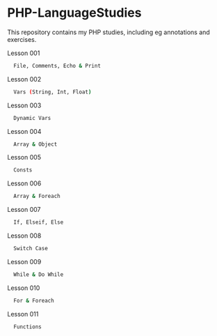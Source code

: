 # PHP-LanguageStudies
This repository contains my PHP studies, including eg annotations and exercises.

Lesson 001

```bash
  File, Comments, Echo & Print
```

Lesson 002

```bash
  Vars (String, Int, Float)
```

Lesson 003

```bash
  Dynamic Vars
```

Lesson 004

```bash
  Array & Object
```

Lesson 005

```bash
  Consts
```

Lesson 006

```bash
  Array & Foreach
```

Lesson 007

```bash
  If, Elseif, Else
```

Lesson 008

```bash
  Switch Case
```

Lesson 009

```bash
  While & Do While
```

Lesson 010

```bash
  For & Foreach
```

Lesson 011

```bash
  Functions
```
